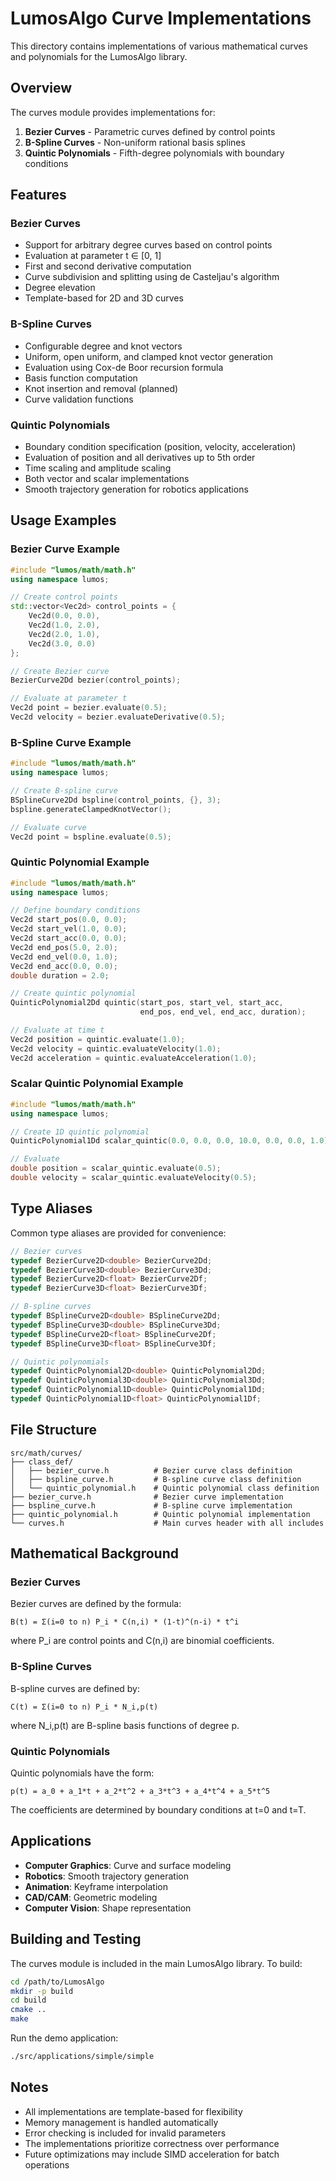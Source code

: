 # LumosAlgo Curve Implementations

This directory contains implementations of various mathematical curves and polynomials for the LumosAlgo library.

## Overview

The curves module provides implementations for:
1. **Bezier Curves** - Parametric curves defined by control points
2. **B-Spline Curves** - Non-uniform rational basis splines
3. **Quintic Polynomials** - Fifth-degree polynomials with boundary conditions

## Features

### Bezier Curves
- Support for arbitrary degree curves based on control points
- Evaluation at parameter t ∈ [0, 1]
- First and second derivative computation
- Curve subdivision and splitting using de Casteljau's algorithm
- Degree elevation
- Template-based for 2D and 3D curves

### B-Spline Curves
- Configurable degree and knot vectors
- Uniform, open uniform, and clamped knot vector generation
- Evaluation using Cox-de Boor recursion formula
- Basis function computation
- Knot insertion and removal (planned)
- Curve validation functions

### Quintic Polynomials
- Boundary condition specification (position, velocity, acceleration)
- Evaluation of position and all derivatives up to 5th order
- Time scaling and amplitude scaling
- Both vector and scalar implementations
- Smooth trajectory generation for robotics applications

## Usage Examples

### Bezier Curve Example
```cpp
#include "lumos/math/math.h"
using namespace lumos;

// Create control points
std::vector<Vec2d> control_points = {
    Vec2d(0.0, 0.0),
    Vec2d(1.0, 2.0),
    Vec2d(2.0, 1.0),
    Vec2d(3.0, 0.0)
};

// Create Bezier curve
BezierCurve2Dd bezier(control_points);

// Evaluate at parameter t
Vec2d point = bezier.evaluate(0.5);
Vec2d velocity = bezier.evaluateDerivative(0.5);
```

### B-Spline Curve Example
```cpp
#include "lumos/math/math.h"
using namespace lumos;

// Create B-spline curve
BSplineCurve2Dd bspline(control_points, {}, 3);
bspline.generateClampedKnotVector();

// Evaluate curve
Vec2d point = bspline.evaluate(0.5);
```

### Quintic Polynomial Example
```cpp
#include "lumos/math/math.h"
using namespace lumos;

// Define boundary conditions
Vec2d start_pos(0.0, 0.0);
Vec2d start_vel(1.0, 0.0);
Vec2d start_acc(0.0, 0.0);
Vec2d end_pos(5.0, 2.0);
Vec2d end_vel(0.0, 1.0);
Vec2d end_acc(0.0, 0.0);
double duration = 2.0;

// Create quintic polynomial
QuinticPolynomial2Dd quintic(start_pos, start_vel, start_acc,
                             end_pos, end_vel, end_acc, duration);

// Evaluate at time t
Vec2d position = quintic.evaluate(1.0);
Vec2d velocity = quintic.evaluateVelocity(1.0);
Vec2d acceleration = quintic.evaluateAcceleration(1.0);
```

### Scalar Quintic Polynomial Example
```cpp
#include "lumos/math/math.h"
using namespace lumos;

// Create 1D quintic polynomial
QuinticPolynomial1Dd scalar_quintic(0.0, 0.0, 0.0, 10.0, 0.0, 0.0, 1.0);

// Evaluate
double position = scalar_quintic.evaluate(0.5);
double velocity = scalar_quintic.evaluateVelocity(0.5);
```

## Type Aliases

Common type aliases are provided for convenience:

```cpp
// Bezier curves
typedef BezierCurve2D<double> BezierCurve2Dd;
typedef BezierCurve3D<double> BezierCurve3Dd;
typedef BezierCurve2D<float> BezierCurve2Df;
typedef BezierCurve3D<float> BezierCurve3Df;

// B-spline curves
typedef BSplineCurve2D<double> BSplineCurve2Dd;
typedef BSplineCurve3D<double> BSplineCurve3Dd;
typedef BSplineCurve2D<float> BSplineCurve2Df;
typedef BSplineCurve3D<float> BSplineCurve3Df;

// Quintic polynomials
typedef QuinticPolynomial2D<double> QuinticPolynomial2Dd;
typedef QuinticPolynomial3D<double> QuinticPolynomial3Dd;
typedef QuinticPolynomial1D<double> QuinticPolynomial1Dd;
typedef QuinticPolynomial1D<float> QuinticPolynomial1Df;
```

## File Structure

```
src/math/curves/
├── class_def/
│   ├── bezier_curve.h          # Bezier curve class definition
│   ├── bspline_curve.h         # B-spline curve class definition
│   └── quintic_polynomial.h    # Quintic polynomial class definition
├── bezier_curve.h              # Bezier curve implementation
├── bspline_curve.h             # B-spline curve implementation
├── quintic_polynomial.h        # Quintic polynomial implementation
└── curves.h                    # Main curves header with all includes
```

## Mathematical Background

### Bezier Curves
Bezier curves are defined by the formula:
```
B(t) = Σ(i=0 to n) P_i * C(n,i) * (1-t)^(n-i) * t^i
```
where P_i are control points and C(n,i) are binomial coefficients.

### B-Spline Curves
B-spline curves are defined by:
```
C(t) = Σ(i=0 to n) P_i * N_i,p(t)
```
where N_i,p(t) are B-spline basis functions of degree p.

### Quintic Polynomials
Quintic polynomials have the form:
```
p(t) = a_0 + a_1*t + a_2*t^2 + a_3*t^3 + a_4*t^4 + a_5*t^5
```
The coefficients are determined by boundary conditions at t=0 and t=T.

## Applications

- **Computer Graphics**: Curve and surface modeling
- **Robotics**: Smooth trajectory generation
- **Animation**: Keyframe interpolation
- **CAD/CAM**: Geometric modeling
- **Computer Vision**: Shape representation

## Building and Testing

The curves module is included in the main LumosAlgo library. To build:

```bash
cd /path/to/LumosAlgo
mkdir -p build
cd build
cmake ..
make
```

Run the demo application:
```bash
./src/applications/simple/simple
```

## Notes

- All implementations are template-based for flexibility
- Memory management is handled automatically
- Error checking is included for invalid parameters
- The implementations prioritize correctness over performance
- Future optimizations may include SIMD acceleration for batch operations
